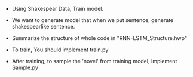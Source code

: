 - Using Shakespear Data, Train model.


- We want to generate model that when we put sentence, generate shakespearlike sentence.


- Summarize the structure of whole code in "RNN-LSTM_Structure.hwp"


- To train, You should implement train.py


- After training, to sample the 'novel' from training model, Implement Sample.py
